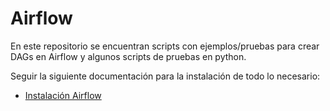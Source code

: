 # Airflow
En este repositorio se encuentran scripts con ejemplos/pruebas para crear DAGs en Airflow y algunos scripts de pruebas en python.

Seguir la siguiente documentación para la instalación de todo lo necesario:

- [Instalación Airflow](https://docs.google.com/document/d/1fyOtAsium4kUH8da_dQrkWzA1bMjvYeDZH3wiAJo4wU/edit#heading=h.v5osh4maocsk)